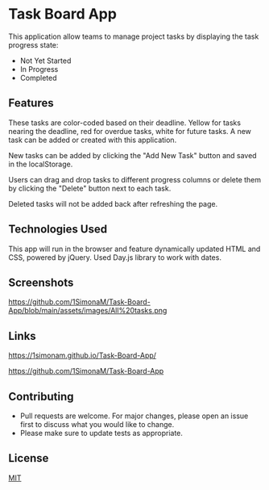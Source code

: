 # Task Board App

This application allow teams to manage project tasks by displaying the task progress state:

- Not Yet Started
- In Progress
- Completed 


## Features

These tasks are color-coded based on their deadline. Yellow for tasks nearing the deadline, red for overdue tasks, white for future tasks. A new task can be added or created with this application. 

New tasks can be added by clicking the "Add New Task" button and saved in the localStorage. 

Users can drag and drop tasks to different progress columns or delete them by clicking the "Delete" button next to each task. 

Deleted tasks will not be added back after refreshing the page.


## Technologies Used

This app will run in the browser and feature dynamically updated HTML and CSS, powered by jQuery. Used Day.js library to work with dates.


## Screenshots

https://github.com/1SimonaM/Task-Board-App/blob/main/assets/images/All%20tasks.png


## Links

https://1simonam.github.io/Task-Board-App/

https://github.com/1SimonaM/Task-Board-App


## Contributing

- Pull requests are welcome. For major changes, please open an issue first
to discuss what you would like to change.
- Please make sure to update tests as appropriate.


## License

[MIT](https://choosealicense.com/licenses/mit/)

